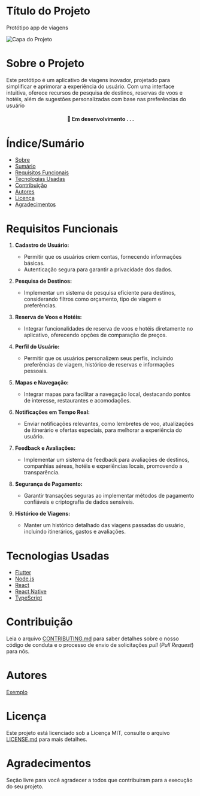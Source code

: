 # Título do Projeto
Protótipo app de viagens 


![Capa do Projeto](https://picsum.photos/850/280)

# Sobre o Projeto

Este protótipo é um aplicativo de viagens inovador, projetado para simplificar e aprimorar a experiência do usuário. Com uma interface intuitiva, oferece recursos de pesquisa de destinos, reservas de voos e hotéis, além de sugestões personalizadas com base nas preferências do usuário

<h4 align="center"> 
	🚧  Em desenvolvimento . . .
</h4>

# Índice/Sumário

* [Sobre](#sobre-o-projeto)
* [Sumário](#índice/sumário)
* [Requisitos Funcionais](#requisitos-funcionais)
* [Tecnologias Usadas](#tecnologias-usadas)
* [Contribuição](#contribuição)
* [Autores](#autores)
* [Licença](#licença)
* [Agradecimentos](#agradecimentos)


# Requisitos Funcionais 
1. **Cadastro de Usuário:**
   - Permitir que os usuários criem contas, fornecendo informações básicas.
   - Autenticação segura para garantir a privacidade dos dados.

2. **Pesquisa de Destinos:**
   - Implementar um sistema de pesquisa eficiente para destinos, considerando filtros como orçamento, tipo de viagem e preferências.

3. **Reserva de Voos e Hotéis:**
   - Integrar funcionalidades de reserva de voos e hotéis diretamente no aplicativo, oferecendo opções de comparação de preços.

4. **Perfil do Usuário:**
   - Permitir que os usuários personalizem seus perfis, incluindo preferências de viagem, histórico de reservas e informações pessoais.

5. **Mapas e Navegação:**
   - Integrar mapas para facilitar a navegação local, destacando pontos de interesse, restaurantes e acomodações.

   



6. **Notificações em Tempo Real:**
   - Enviar notificações relevantes, como lembretes de voo, atualizações de itinerário e ofertas especiais, para melhorar a experiência do usuário.

7. **Feedback e Avaliações:**
   - Implementar um sistema de feedback para avaliações de destinos, companhias aéreas, hotéis e experiências locais, promovendo a transparência.



8. **Segurança de Pagamento:**
    - Garantir transações seguras ao implementar métodos de pagamento confiáveis e criptografia de dados sensíveis.

9. **Histórico de Viagens:**
    - Manter um histórico detalhado das viagens passadas do usuário, incluindo itinerários, gastos e avaliações.

# Tecnologias Usadas

- [Flutter](https://flutter.dev/)
- [Node.js](https://nodejs.org/en/)
- [React](https://pt-br.reactjs.org/)
- [React Native](https://reactnative.dev/)
- [TypeScript](https://www.typescriptlang.org/)

# Contribuição

Leia o arquivo [CONTRIBUTING.md](CONTRIBUTING.md) para saber detalhes sobre o nosso código de conduta e o processo de envio de solicitações *pull* (*Pull Request*) para nós.

# Autores

[Exemplo](https://github.com/testing-library/react-testing-library#contributors)

# Licença

Este projeto está licenciado sob a Licença MIT,  consulte o arquivo [LICENSE.md](LICENSE.md) para mais detalhes.

# Agradecimentos

Seção livre para você agradecer a todos que contribuiram para a execução do seu projeto.

